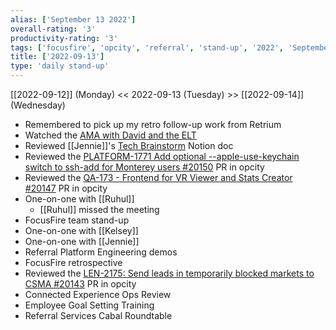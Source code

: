 ```yaml
---
alias: ['September 13 2022']
overall-rating: '3'
productivity-rating: '3'
tags: ['focusfire', 'opcity', 'referral', 'stand-up', '2022', 'September', 'Tuesday']
title: ['2022-09-13']
type: 'daily stand-up'
---
```

[[2022-09-12]] (Monday) << 2022-09-13 (Tuesday) >> [[2022-09-14]] (Wednesday)

- Remembered to pick up my retro follow-up work from Retrium
- Watched the [AMA with David and the ELT](https://realtor.workplace.com/100057535778904/videos/1111357226471486/?idorvanity=441246136233324)
- Reviewed [[Jennie]]'s [Tech Brainstorm](https://www.notion.so/64b644a8f3ab4cb981db7518bffe78ef?v=6f31c870044f4cf8b7ceaf26a4986410) Notion doc
- Reviewed the [PLATFORM-1771 Add optional --apple-use-keychain switch to ssh-add for Monterey users #20150](https://github.com/Opcity/opcity/pull/20150) PR in opcity
- Reviewed the [QA-173 - Frontend for VR Viewer and Stats Creator #20147](https://github.com/Opcity/opcity/pull/20147) PR in opcity
- One-on-one with [[Ruhul]]
	- [[Ruhul]] missed the meeting
- FocusFire team stand-up
- One-on-one with [[Kelsey]]
- One-on-one with [[Jennie]]
- Referral Platform Engineering demos
- FocusFire retrospective
- Reviewed the [LEN-2175: Send leads in temporarily blocked markets to CSMA
#20143](https://github.com/Opcity/opcity/pull/20143) PR in opcity
- Connected Experience Ops Review
- Employee Goal Setting Training
- Referral Services Cabal Roundtable